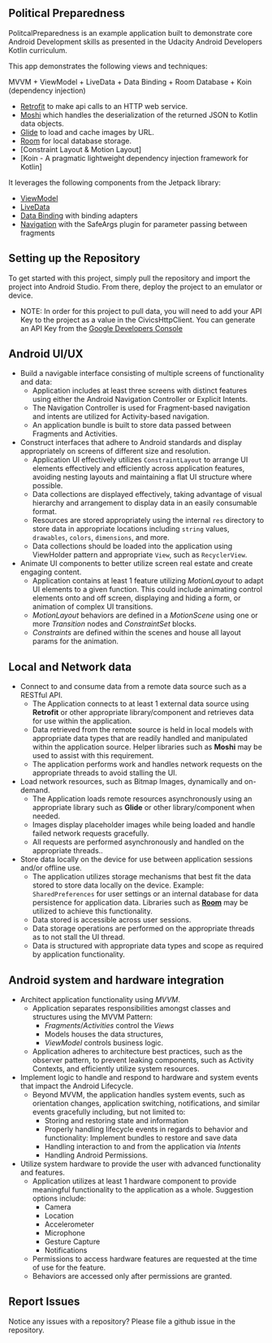 ## Political Preparedness

PolitcalPreparedness is an example application built to demonstrate core Android Development skills as presented in the Udacity Android Developers Kotlin curriculum. 

This app demonstrates the following views and techniques:

MVVM + ViewModel + LiveData + Data Binding + Room Database + Koin (dependency injection)

* [Retrofit](https://square.github.io/retrofit/) to make api calls to an HTTP web service.
* [Moshi](https://github.com/square/moshi) which handles the deserialization of the returned JSON to Kotlin data objects. 
* [Glide](https://bumptech.github.io/glide/) to load and cache images by URL.
* [Room](https://developer.android.com/training/data-storage/room) for local database storage.
* [Constraint Layout & Motion Layout]
* [Koin - A pragmatic lightweight dependency injection framework for Kotlin]
 
It leverages the following components from the Jetpack library:

* [ViewModel](https://developer.android.com/topic/libraries/architecture/viewmodel)
* [LiveData](https://developer.android.com/topic/libraries/architecture/livedata)
* [Data Binding](https://developer.android.com/topic/libraries/data-binding/) with binding adapters
* [Navigation](https://developer.android.com/topic/libraries/architecture/navigation/) with the SafeArgs plugin for parameter passing between fragments

## Setting up the Repository

To get started with this project, simply pull the repository and import the project into Android Studio. From there, deploy the project to an emulator or device. 

* NOTE: In order for this project to pull data, you will need to add your API Key to the project as a value in the CivicsHttpClient. You can generate an API Key from the [Google Developers Console](https://console.developers.google.com/)

## Android UI/UX
- Build a navigable interface consisting of multiple screens of functionality and data: 
  + Application includes at least three screens with distinct features using either the Android Navigation Controller or Explicit Intents.
  + The Navigation Controller is used for Fragment-based navigation and intents are utilized for Activity-based navigation.
  + An application bundle is built to store data passed between Fragments and Activities.
- Construct interfaces that adhere to Android standards and display appropriately on screens of different size and resolution.
  - Application UI effectively utilizes `ConstraintLayout` to arrange UI elements effectively and efficiently across application features, avoiding nesting layouts and maintaining a flat UI structure where possible.
  - Data collections are displayed effectively, taking advantage of visual hierarchy and arrangement to display data in an easily consumable format.
  - Resources are stored appropriately using the internal `res` directory to store data in appropriate locations including `string` values, `drawables`, `colors`, `dimensions`, and more.
  - Data collections should be loaded into the application using ViewHolder pattern and appropriate `View`, such as `RecyclerView`.
- Animate UI components to better utilize screen real estate and create engaging content.
  - Application contains at least 1 feature utilizing *MotionLayout* to adapt UI elements to a given function. This could include animating control elements onto and off screen, displaying and hiding a form, or animation of complex UI transitions.
  - *MotionLayout* behaviors are defined in a *MotionScene* using one or more *Transition* nodes and *ConstraintSet* blocks.
  - *Constraints* are defined within the scenes and house all layout params for the animation.

## Local and Network data

- Connect to and consume data from a remote data source such as a RESTful API.
  - The Application connects to at least 1 external data source using **Retrofit** or other appropriate library/component and retrieves data for use within the application.
  - Data retrieved from the remote source is held in local models with appropriate data types that are readily handled and manipulated within the application source. Helper libraries such as **Moshi** may be used to assist with this requirement.
  - The application performs work and handles network requests on the appropriate threads to avoid stalling the UI.
- Load network resources, such as Bitmap Images, dynamically and on-demand.
  - The Application loads remote resources asynchronously using an appropriate library such as **Glide** or other library/component when needed.
  - Images display placeholder images while being loaded and handle failed network requests gracefully.
  - All requests are performed asynchronously and handled on the appropriate threads..
- Store data locally on the device for use between application sessions and/or offline use.
  - The application utilizes storage mechanisms that best fit the data stored to store data locally on the device. Example: `SharedPreferences` for user settings or an internal database for data persistence for application data. Libraries such as **[Room](https://developer.android.com/topic/libraries/architecture/room)** may be utilized to achieve this functionality.
  - Data stored is accessible across user sessions.
  - Data storage operations are performed on the appropriate threads as to not stall the UI thread.
  - Data is structured with appropriate data types and scope as required by application functionality.

## Android system and hardware integration

- Architect application functionality using *MVVM*.
  - Application separates responsibilities amongst classes and structures using the MVVM Pattern:
    - *Fragments*/*Activities* control the *Views*
    - Models houses the data structures,
    - *ViewModel* controls business logic.
  - Application adheres to architecture best practices, such as the observer pattern, to prevent leaking components, such as Activity Contexts, and efficiently utilize system resources.
- Implement logic to handle and respond to hardware and system events that impact the Android Lifecycle.
  - Beyond MVVM, the application handles system events, such as orientation changes, application switching, notifications, and similar events gracefully including, but not limited to:
    - Storing and restoring state and information
    - Properly handling lifecycle events in regards to behavior and functionality: Implement bundles to restore and save data
    - Handling interaction to and from the application via *Intents*
    - Handling Android Permissions.
- Utilize system hardware to provide the user with advanced functionality and features.
  - Application utilizes at least 1 hardware component to provide meaningful functionality to the application as a whole. Suggestion options include:
    - Camera
    - Location
    - Accelerometer
    - Microphone
    - Gesture Capture
    - Notifications
  - Permissions to access hardware features are requested at the time of use for the feature.
  - Behaviors are accessed only after permissions are granted.
 
## Report Issues
Notice any issues with a repository? Please file a github issue in the repository.

